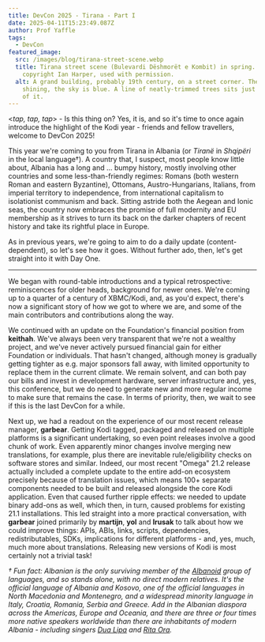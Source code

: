 ```yaml
---
title: DevCon 2025 - Tirana - Part I
date: 2025-04-11T15:23:49.087Z
author: Prof Yaffle
tags:
  - DevCon
featured_image:
  src: /images/blog/tirana-street-scene.webp
  title: Tirana street scene (Bulevardi Dëshmorët e Kombit) in spring. Image
    copyright Ian Harper, used with permission.
  alt: A grand building, probably 19th century, on a street corner. The sun is
    shining, the sky is blue. A line of neatly-trimmed trees sits just in front
    of it.
---
```

<*tap, tap, tap*> - Is this thing on? Yes, it is, and so it's time to once again introduce the highlight of the Kodi year - friends and fellow travellers, welcome to DevCon 2025! 

This year we're coming to you from Tirana in Albania (or *Tiranë* in *Shqipëri* in the local language†). A country that, I suspect, most people know little about, Albania has a long and ... bumpy history, mostly involving other countries and some less-than-friendly regimes: Romans (both western Roman and eastern Byzantine), Ottomans, Austro-Hungarians, Italians, from imperial territory to independence, from international capitalism to isolationist communism and back. Sitting astride both the Aegean and Ionic seas, the country now embraces the promise of full modernity and EU membership as it strives to turn its back on the darker chapters of recent history and take its rightful place in Europe.

As in previous years, we're going to aim to do a daily update (content-dependent), so let's see how it goes. Without further ado, then, let's get straight into it with Day One.

- - -

We began with round-table introductions and a typical retrospective: reminiscences for older heads, background for newer ones. We're coming up to a  quarter of a century of XBMC/Kodi, and, as you'd expect, there's now a significant story of how we got to where we are, and some of the main contributors and contributions along the way.

We continued with an update on the Foundation's financial position from **keithah**. We've always been very transparent that we're not a wealthy project, and we've never actively pursued financial gain for either Foundation or individuals. That hasn't changed, although money is gradually getting tighter as e.g. major sponsors fall away, with limited opportunity to replace them in the current climate. We remain solvent, and can both pay our bills and invest in development hardware, server infrastructure and, yes, this conference, but we do need to generate new and more regular income to make sure that remains the case. In terms of priority, then, we wait to see if this is the last DevCon for a while. 

Next up, we had a readout on the experience of our most recent release manager, **garbear**. Getting Kodi tagged, packaged and released on multiple platforms is a significant undertaking, so even point releases involve a good chunk of work. Even apparently minor changes involve merging new translations, for example, plus there are inevitable rule/eligibility checks on software stores and similar. Indeed, our most recent "Omega" 21.2 release actually included a complete update to the entire add-on ecosystem precisely because of translation issues, which means 100+ separate components needed to be built and released alongside the core Kodi application. Even that caused further ripple effects: we needed to update binary add-ons as well, which then, in turn, caused problems for existing 21.1 installations. This led straight into a more practical conversation, with **garbear** joined primarily by **martijn**, **yol** and **lrusak** to talk about how we could improve things: APIs, ABIs, links, scripts, dependencies, redistributables, SDKs, implications for different platforms - and, yes, much, much more about translations. Releasing new versions of Kodi is most certainly not a trivial task!

*† Fun fact: Albanian is the only surviving member of the [Albanoid](https://en.wikipedia.org/wiki/Albanoid) group of languages, and so stands alone, with no direct modern relatives. It's the official language of Albania and Kosovo, one of the official languages in North Macedonia and Montenegro, and a widespread minority language in Italy, Croatia, Romania, Serbia and Greece. Add in the Albanian diaspora across the Americas, Europe and Oceania, and there are three or four times more native speakers worldwide than there are inhabitants of modern Albania - including singers [Dua Lipa](https://en.wikipedia.org/wiki/Dua_Lipa) and [Rita Ora](https://en.wikipedia.org/wiki/Rita_Ora).*